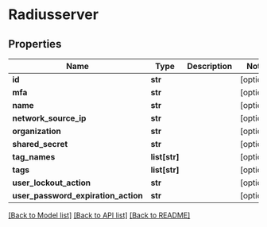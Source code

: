 # Radiusserver

## Properties
Name | Type | Description | Notes
------------ | ------------- | ------------- | -------------
**id** | **str** |  | [optional] 
**mfa** | **str** |  | [optional] 
**name** | **str** |  | [optional] 
**network_source_ip** | **str** |  | [optional] 
**organization** | **str** |  | [optional] 
**shared_secret** | **str** |  | [optional] 
**tag_names** | **list[str]** |  | [optional] 
**tags** | **list[str]** |  | [optional] 
**user_lockout_action** | **str** |  | [optional] 
**user_password_expiration_action** | **str** |  | [optional] 

[[Back to Model list]](../README.md#documentation-for-models) [[Back to API list]](../README.md#documentation-for-api-endpoints) [[Back to README]](../README.md)


